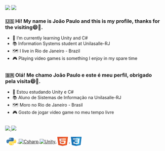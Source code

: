 <div> 
  <a href = "mailto:meloj0299@gmail.com"><img src="https://img.shields.io/badge/-Gmail-%23333?style=for-the-badge&logo=gmail&logoColor=white" target="_blank"></a>
  <a href="https://www.linkedin.com/in/jo%C3%A3o-paulo-melo-75aa81162/" target="_blank"><img src="https://img.shields.io/badge/-LinkedIn-%230077B5?style=for-the-badge&logo=linkedin&logoColor=white" target="_blank"></a> 
</div>

### 🇺🇸 Hi! My name is João Paulo and this is my profile, thanks for the visiting😄👋.
- 🌱 I’m currently learning Unity and C#
- 📚 Information Systems student at Unilasalle-RJ
- 🗺 I live in Rio de Janeiro - Brazil
- 🎮 Playing video games is something I enjoy in my spare time
##

### 🇧🇷 Olá! Me chamo João Paulo e este é meu perfil, obrigado pela visita😄👋.
- 🌱 Estou estudando Unity e C#
- 📚 Aluno de Sistemas de Informação na Unilasalle-RJ
- 🗺 Moro no Rio de Janeiro - Brasil
- 🎮 Gosto de jogar video game no meu tempo livre
##

 <div>
  <a href="https://github.com/Meloj">
  <img height="180em" src="https://github-readme-stats.vercel.app/api?username=Meloj&show_icons=true&theme=radical&include_all_commits=true&count_private=true"/>
  <img height="180em" src="https://github-readme-stats.vercel.app/api/top-langs/?username=Meloj&layout=compact&langs_count=7&theme=radical"/>
</div>
  
<div style="display: inline_block"><br>
  <img align="center" alt="Python" height="30" width="40" src="https://raw.githubusercontent.com/devicons/devicon/master/icons/python/python-original.svg">
  <img align="center" alt="Csharp" height="30" width="40" src="https://cdn.jsdelivr.net/gh/devicons/devicon/icons/csharp/csharp-original.svg" />
  <img align="center" alt="Unity" height="30" width="40" src="https://cdn.jsdelivr.net/gh/devicons/devicon/icons/unity/unity-original-wordmark.svg"/>      
  <img align="center" alt="HTML" height="30" width="40" src="https://raw.githubusercontent.com/devicons/devicon/master/icons/html5/html5-original.svg">
  <img align="center" alt="CSS" height="30" width="40" src="https://raw.githubusercontent.com/devicons/devicon/master/icons/css3/css3-original.svg">
</div>
